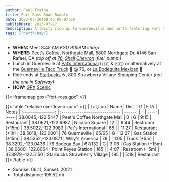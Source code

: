 ```yaml
---
author: Paul Traina
title: Fort Ross Road Ramble
date: 2023-07-30T08:45:00-07:00
publishDate: 2023-07-27
description: A twisty ride up to Guerneville and north featuring Fort Ross Rd. and Kruse Ranch Rd. *Expect up to 4 miles of well groomed dirt roads.*
tags: ["north-bay"]
---
```

* **WHEN:** Meet 8:45 AM *KSU 9:15AM sharp*
* **WHERE:** [Peet's Coffee](https://goo.gl/maps/Nr19wF2eEhyFY9L28),
   Northgate Mall, 5800 Northgate Dr. #146 San Rafael, CA
   *(top off at [76](https://goo.gl/maps/F1zv2PQTcjTju17X6),
   [Shell](https://goo.gl/maps/7iN9H6bbP4ePVyYt9)
   [Chevron](https://goo.gl/maps/F3aGLG3vAwCmEkaK9) :fuel_pump:)*
* Lunch in Guerneville at
  [Pat’s International](https://goo.gl/maps/b1wHVau5ZGLLCUjY7) (:us: & :kr:)
  or alternatively at the
  [Guerneville Taco Truck](https://www.guernevilletacotruck.com) :taco: @ 76, or
  [La Bodeguita Mexican](https://goo.gl/maps/BrJcXxdC16p3T3iB7) :burrito:
* Ride ends at [Starbucks](https://goo.gl/maps/BrJcXxdC16p3T3iB7) :coffee:,
  800 Strawberry Village Shopping Center *(not the one in Safeway)*
* **HOW:**
  [GPX](fort-ross.gpx)
  [Scenic](https://scenicapp.space/route/ByyIxbmz)

{{< iframemap gpx="fort-ross.gpx" >}}

{{< table "relative overflow-x-auto" >}}
|      Lat,Lon       | Name                           |   Dist. | G |  ETA  | Notes
| :----------------: | :----------------------------- | ------: | - | ----: | :----
|  38.0045,-122.5447 | Peet's Coffee Northgate Mall   |       0 | G |  9:15 | Restaurant
|  38.0621,-122.6987 | Nicasio Square                 |      12 |   |  9:44 | Restroom (+15m)
|  38.5022,-122.9983 | Pat's International            |      65 |   | 11:27 | Restaurant (+1h)
|  38.5018,-123.0001 | 76 Guerneville                 |   65/65 | G | 12:27 | Gas Station (+15m)
|  38.5352,-123.0871 | Willy's America                |      79 |   |  1:05 | Truck (+5m)
|  38.3292,-123.0436 | 76 Bodega Bay                  |  67/132 | G |  3:06 | Gas Station (+15m)
|  38.0680,-122.8064 | Point Reyes Station            |     165 |   |  4:07 | Restroom (+5m)
|  37.8979,-122.5150 | Starbucks Strawberry Village   |     195 |   |  5:18 | Restaurant
{{< /table >}}

* Sunrise: 06:11, Sunset: 20:21
* Total distance: 195.52 mi
